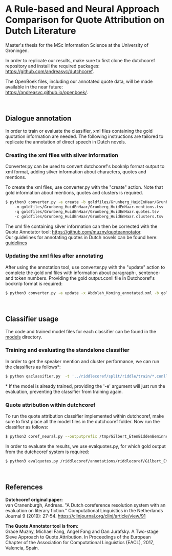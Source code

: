 # A Rule-based and Neural Approach Comparison for Quote Attribution on Dutch Literature
Master's thesis for the MSc Information Science at the University of Groningen.

In order to replicate our results, make sure to first clone the dutchcoref repository and install the required packages: </br>
https://github.com/andreasvc/dutchcoref.

The OpenBoek files, including our annotated quote data, will be made available in the near future: </br>
https://andreasvc.github.io/openboek/.

</br>


## Dialogue annotation
In order to train or evaluate the classifier, xml files containing the gold quotation information are needed. The following instructions are tailored to replicate the annotation of direct speech in Dutch novels.

### Creating the xml files with silver information
Converter.py can be used to convert dutchcoref's booknlp format output to xml format, adding silver information about characters, quotes and mentions.

To create the xml files, use converter.py with the "create" action. Note that gold information about mentions, quotes and clusters is required.
```bash
$ python3 converter.py -a create -b goldfiles/Grunberg_HuidEnHaar/Grunberg_HuidEnHaar.conll
    -m goldfiles/Grunberg_HuidEnHaar/Grunberg_HuidEnHaar.mentions.tsv
    -q goldfiles/Grunberg_HuidEnHaar/Grunberg_HuidEnHaar.quotes.tsv
    -c goldfiles/Grunberg_HuidEnHaar/Grunberg_HuidEnHaar.clusters.tsv
```

The xml file containing silver information can then be corrected with the Quote Annotator tool: https://github.com/muzny/quoteannotator. </br>
Our guidelines for annotating quotes in Dutch novels can be found here: [guidelines](annotation_guidelines.pdf)

### Updating the xml files after annotating
After using the annotation tool, use converter.py with the "update" action to complete the gold xml files with information about paragraph-, sentence- and token numbers. Providing the gold output.conll file in Dutchcoref's booknlp format is required:
```bash
$ python3 converter.py -a update -x Abdolah_Koning_annotated.xml -b goldfiles/Abdolah_Koning/Abdolah_Koning.conll
```

</br>

## Classifier usage

The code and trained model files for each classifier can be found in the [models](/models) directory.

### Training and evaluating the standalone classifier

In order to get the speaker mention and cluster performance, we can run the classifiers as follows*:
```bash
$ python qaclassifier.py  -t '../riddlecoref/split/riddle/train/*.conll' -v '../riddlecoref/split/riddle/dev/*.conll' -p ../riddlecoref/parses/ -a ../riddlecoref/annotations/riddlecoref/
```

\* If the model is already trained, providing the '-e' argument will just run the evaluation, preventing the classifier from training again. 


### Quote attribution within dutchcoref
To run the quote attribution classifier implemented within dutchcoref, make sure to first place all the model files in the dutchcoref folder.
Now run the classifier as follows:
```bash
$ python3 coref_neural.py --outputprefix /tmp/Gilbert_EtenBiddenBeminnen /riddlecoref/parses/Gilbert_EtenBiddenBeminnen/ --neural=quote
```

In order to evaluate the results, we use evalquotes.py, for which gold output from the dutchcoref system is required:
```bash
$ python3 evalquotes.py /riddlecoref/annotations/riddlecoref/Gilbert_EtenBiddenBeminnen.xml /dutchcoref/tmp/Gilbert_EtenBiddenBeminnen goldfiles/Gilbert_EtenBiddenBeminnen/Gilbert_EtenBiddenBeminnen
```

</br>

## References

**Dutchcoref original paper:** </br>
van Cranenburgh, Andreas. "A Dutch coreference resolution system with an evaluation on literary fiction." Computational Linguistics in the Netherlands Journal 9 (2019): 27-54. https://clinjournal.org/clinj/article/view/91

**The Quote Annotator tool is from:** </br>
Grace Muzny, Michael Fang, Angel Fang and Dan Jurafsky. A Two-stage Sieve Approach to Quote Attribution. In Proceedings of the European Chapter of the Association for Computational Linguistics (EACL), 2017, Valencia, Spain.
